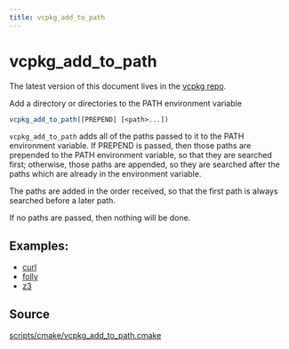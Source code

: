 ```yaml
---
title: vcpkg_add_to_path
---
```


# vcpkg_add_to_path

The latest version of this document lives in the [vcpkg repo](https://github.com/Microsoft/vcpkg/blob/master/docs/maintainers/vcpkg_add_to_path.md).

Add a directory or directories to the PATH environment variable

```cmake
vcpkg_add_to_path([PREPEND] [<path>...])
```

`vcpkg_add_to_path` adds all of the paths passed to it to the PATH environment variable.
If PREPEND is passed, then those paths are prepended to the PATH environment variable,
so that they are searched first; otherwise, those paths are appended, so they are
searched after the paths which are already in the environment variable.

The paths are added in the order received, so that the first path is always searched
before a later path.

If no paths are passed, then nothing will be done.

## Examples:
* [curl](https://github.com/Microsoft/vcpkg/blob/master/ports/curl/portfile.cmake#L75)
* [folly](https://github.com/Microsoft/vcpkg/blob/master/ports/folly/portfile.cmake#L15)
* [z3](https://github.com/Microsoft/vcpkg/blob/master/ports/z3/portfile.cmake#L13)

## Source
[scripts/cmake/vcpkg\_add\_to\_path.cmake](https://github.com/Microsoft/vcpkg/blob/master/scripts/cmake/vcpkg_add_to_path.cmake)


